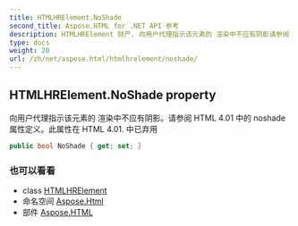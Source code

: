 ```yaml
---
title: HTMLHRElement.NoShade
second_title: Aspose.HTML for .NET API 参考
description: HTMLHRElement 财产. 向用户代理指示该元素的 渲染中不应有阴影请参阅 HTML 4.01 中的 noshade 属性定义此属性在 HTML 4.01. 中已弃用
type: docs
weight: 20
url: /zh/net/aspose.html/htmlhrelement/noshade/
---
```

## HTMLHRElement.NoShade property

向用户代理指示该元素的 渲染中不应有阴影。请参阅 HTML 4.01 中的 noshade 属性定义。此属性在 HTML 4.01. 中已弃用

```csharp
public bool NoShade { get; set; }
```

### 也可以看看

* class [HTMLHRElement](../)
* 命名空间 [Aspose.Html](../../htmlhrelement/)
* 部件 [Aspose.HTML](../../../)


